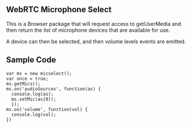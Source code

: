 ## WebRTC Microphone Select

This is a Browser package that will request access to getUserMedia and then 
return the list of microphone devices that are available for use.

A device can then be selected, and then volume levels events are emitted.

## Sample Code

```
var ms = new micselect();
var once = true;
ms.getMics();
ms.on('audioSources', function(as) {
  console.log(as);
  ms.setMic(as[0]);
  });
ms.on('volume', function(vol) {
  console.log(vol);
})
```